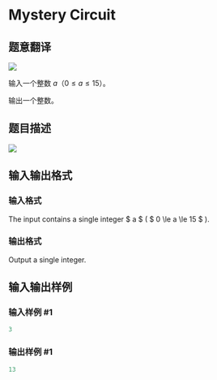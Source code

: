 # Mystery Circuit

## 题意翻译

![](https://cdn.luogu.org/upload/vjudge_pic/CF1145C/6683b6b619b14df545ab41fe76d7db5280148d99.png)

输入一个整数 $a$（$0\le a\le 15$）。

输出一个整数。

## 题目描述

 ![](https://cdn.luogu.com.cn/upload/vjudge_pic/CF1145C/6683b6b619b14df545ab41fe76d7db5280148d99.png)

## 输入输出格式

### 输入格式

The input contains a single integer $ a $ ( $ 0 \le a \le 15 $ ).

### 输出格式

Output a single integer.

## 输入输出样例

### 输入样例 #1

```cpp
3

```
### 输出样例 #1

```cpp
13

```
